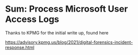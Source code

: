 # Sum: Process Microsoft User Access Logs

Thanks to KPMG for the initial write up, found here

https://advisory.kpmg.us/blog/2021/digital-forensics-incident-response.html

